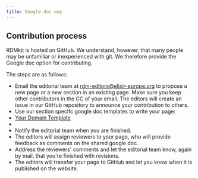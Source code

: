 ```yaml
---
title: Google doc way
---
```



## Contribution process

RDMkit is hosted on GitHub. We understand, however, that many people may be unfamiliar or inexperienced with git. We therefore provide the Google doc option for contributing.

The steps are as follows:
* Email the editorial team at [rdm-editors@elixir-europe.org](mailto:rdm-editors@elixir-europe.org) to propose a new page or a new section in an existing page. Make sure you keep other contributors in the CC of your email. The editors will create an issue in our GitHub repository to announce your contribution to others.  
* Use our section specifc google doc templates to write your page:
*   [Your Domain Template](https://docs.google.com/document/d/1fh8-Gq50AkXS1nhHr-gVFog-eI61dFI49nKROZlRYEQ/edit?usp=sharing)
* 
* Notify the editorial team when you are finished.
* The editors will assign reviewers to your page, who will provide feedback as comments on the shared google doc.
* Address the reviewers' comments and let the editorial team know, again by mail, that you're finished with revisions.
* The editors will transfer your page to GitHub and let you know when it is published on the website.


